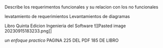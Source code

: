 Describe los requerimentos funcionales y su relacion con los no funcionales

levatamiento de requerimientos 
Levantamientos de diagramas


Libro Quinta Edicion
Ingenieria del Software
![[Pasted image 20230915183233.png]]

_un enfoque practico_
PAGINA 225 DEL PDF
185 DE LIBRO